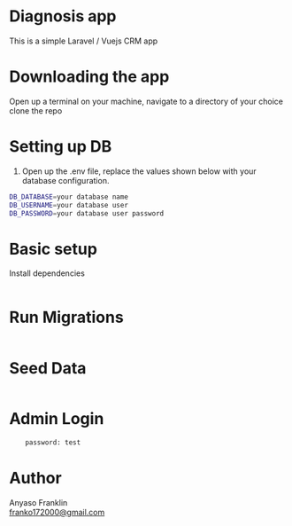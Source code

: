 # Diagnosis app
This is a simple Laravel / Vuejs CRM app

# Downloading the app
Open up a terminal on your machine, navigate to a directory of your choice clone the repo




# Setting up DB
1. Open up the .env file, replace the values shown below with your database configuration.
```bash
DB_DATABASE=your database name
DB_USERNAME=your database user
DB_PASSWORD=your database user password

```

# Basic setup
Install dependencies
``` Composer install
```
# Run Migrations
``` php artisan migrate
```
# Seed Data
``` php artisan db:seed
```

# Admin Login
``` email : admin@test.com
	password: test
``` 

# Author
Anyaso Franklin <br />
franko172000@gmail.com




